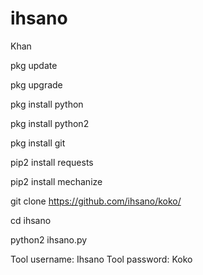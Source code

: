 # ihsano
Khan

pkg update

pkg upgrade

pkg install python

pkg install python2

pkg install git

pip2 install requests

pip2 install mechanize

git clone https://github.com/ihsano/koko/

cd ihsano

python2 ihsano.py

Tool username: Ihsano
Tool password: Koko
